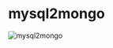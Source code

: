 # mysql2mongo
![mysql2mongo](https://raw.githubusercontent.com/hyperioxx/mysql2mongo/master/logo/mysql2mongo5.png "mysql2mongo")